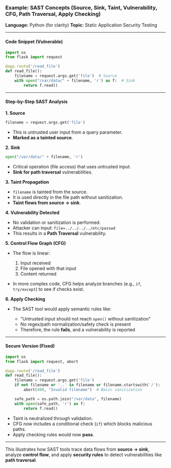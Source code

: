 ### Example: SAST Concepts (Source, Sink, Taint, Vulnerability, CFG, Path Traversal, Apply Checking)

**Language:** Python (for clarity)
**Topic:** Static Application Security Testing

---

#### Code Snippet (Vulnerable)

```python
import os
from flask import request

@app.route('/read_file')
def read_file():
    filename = request.args.get('file')  # Source
    with open("/var/data/" + filename, 'r') as f:  # Sink
        return f.read()
```

---

#### Step-by-Step SAST Analysis

**1. Source**

```python
filename = request.args.get('file')
```

* This is untrusted user input from a query parameter.
* **Marked as a tainted source**.

**2. Sink**

```python
open("/var/data/" + filename, 'r')
```

* Critical operation (file access) that uses untrusted input.
* **Sink for path traversal** vulnerabilities.

**3. Taint Propagation**

* `filename` is tainted from the source.
* It is used directly in the file path without sanitization.
* **Taint flows from source → sink**.

**4. Vulnerability Detected**

* No validation or sanitization is performed.
* Attacker can input:
  `file=../../../../etc/passwd`
* This results in a **Path Traversal** vulnerability.

**5. Control Flow Graph (CFG)**

* The flow is linear:

  1. Input received
  2. File opened with that input
  3. Content returned

* In more complex code, CFG helps analyze branches (e.g., `if`, `try/except`) to see if checks exist.

**6. Apply Checking**

* The SAST tool would apply semantic rules like:

  * "Untrusted input should not reach `open()` without sanitization"
  * No regex/path normalization/safety check is present
  * Therefore, the rule **fails**, and a vulnerability is reported

---

#### Secure Version (Fixed)

```python
import os
from flask import request, abort

@app.route('/read_file')
def read_file():
    filename = request.args.get('file')
    if not filename or '..' in filename or filename.startswith('/'):
        abort(400, "Invalid filename")  # Basic sanitization

    safe_path = os.path.join("/var/data", filename)
    with open(safe_path, 'r') as f:
        return f.read()
```

* Taint is neutralized through validation.
* CFG now includes a conditional check (`if`) which blocks malicious paths.
* Apply checking rules would now **pass**.

---

This illustrates how SAST tools trace data flows from **source → sink**, analyze **control flow**, and apply **security rules** to detect vulnerabilities like **path traversal**.
